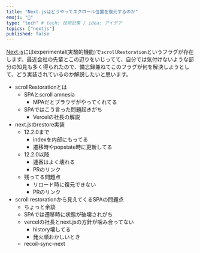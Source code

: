```yaml
---
title: "Next.jsはどうやってスクロール位置を復元するのか"
emoji: "📜"
type: "tech" # tech: 技術記事 / idea: アイデア
topics: ["nextjs"]
published: false
---
```


[Next.js](https://nextjs.org/)にはexperimental(実験的機能)で`scrollRestoration`というフラグが存在します。最近会社の先輩とこの辺りをいじってて、自分では気付けないような部分の知見も多く得られたので、備忘録兼ねてこのフラグが何を解決しようとして、どう実装されているのか解説したいと思います。

- scrollRestorationとは
  - SPAとscroll amnesia
    - MPAだとブラウザがやってくれてる
  - SPAではこう言った問題起きがち
    - Vercelの社長の解説
- next.jsのrestore実装
  - 12.2.0まで
    - indexを内部にもってる
    - 遷移時やpopstate時に更新してる
  - 12.2.0以降
    - 連番はよく壊れる
    - PRのリンク
  - 残ってる問題点
    - リロード時に復元できない
    - PRのリンク
- scroll restorationから見えてくるSPAの問題点
  - ちょっと余談
  - SPAでは遷移時に状態が破壊されがち
  - vercelの社長とnext.jsの方針が噛み合ってない
    - history壊してる
    - 発火順おかしいとき
  - recoil-sync-next
